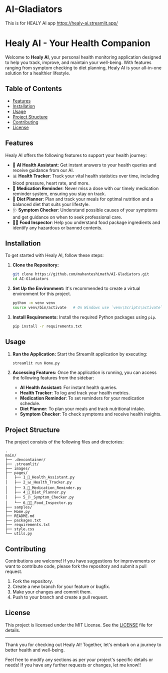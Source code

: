 # AI-Gladiators
This is for HEALY AI app https://healy-ai.streamlit.app/

# Healy AI - Your Health Companion

Welcome to **Healy AI**, your personal health monitoring application designed to help you track, improve, and maintain your well-being. With features ranging from symptom checking to diet planning, Healy AI is your all-in-one solution for a healthier lifestyle.

## Table of Contents
- [Features](#features)
- [Installation](#installation)
- [Usage](#usage)
- [Project Structure](#project-structure)
- [Contributing](#contributing)
- [License](#license)

## Features
Healy AI offers the following features to support your health journey:
- 🤖 **AI Health Assistant**: Get instant answers to your health queries and receive guidance from our AI.
- 📊 **Health Tracker**: Track your vital health statistics over time, including blood pressure, heart rate, and more.
- 💊 **Medication Reminder**: Never miss a dose with our timely medication reminder system, ensuring you stay on track.
- 🍎 **Diet Planner**: Plan and track your meals for optimal nutrition and a balanced diet that suits your lifestyle.
- 🩺 **Symptom Checker**: Understand possible causes of your symptoms and get guidance on when to seek professional care.
- 🕵️‍♂️ **Food Inspector**: Help you understand food package ingredients and identify any hazardous or banned contents.

## Installation
To get started with Healy AI, follow these steps:

1. **Clone the Repository:**
   ```bash
   git clone https://github.com/mahanteshimath/AI-Gladiators.git
   cd AI-Gladiators
   ```

2. **Set Up the Environment:**
   It's recommended to create a virtual environment for this project.
   ```bash
   python -m venv venv
   source venv/bin/activate   # On Windows use `venv\Scripts\activate`
   ```

3. **Install Requirements:**
   Install the required Python packages using `pip`.
   ```bash
   pip install -r requirements.txt
   ```

## Usage
1. **Run the Application:**
   Start the Streamlit application by executing:
   ```bash
   streamlit run Home.py
   ```

2. **Accessing Features:**
   Once the application is running, you can access the following features from the sidebar:
   - **AI Health Assistant**: For instant health queries.
   - **Health Tracker**: To log and track your health metrics.
   - **Medication Reminder**: To set reminders for your medication schedule.
   - **Diet Planner**: To plan your meals and track nutritional intake.
   - **Symptom Checker**: To check symptoms and receive health insights.

## Project Structure
The project consists of the following files and directories:

```
.
main/
├── .devcontainer/
├── .streamlit/
├── images/
├── pages/
│   ├── 1_🤖_Health_Assistant.py
│   ├── 2_📊_Health_Tracker.py
│   ├── 3_💊_Medication_Reminder.py
│   ├── 4_🍎_Diet_Planner.py
│   ├── 5_🩺_Symptom_Checker.py
│   └── 6_🧑‍🍳_Food_Inspector.py
├── samples/
├── Home.py
├── README.md
├── packages.txt
├── requirements.txt
├── style.css
└── utils.py

```

## Contributing
Contributions are welcome! If you have suggestions for improvements or want to contribute code, please fork the repository and submit a pull request.

1. Fork the repository.
2. Create a new branch for your feature or bugfix.
3. Make your changes and commit them.
4. Push to your branch and create a pull request.

## License
This project is licensed under the MIT License. See the [LICENSE](LICENSE) file for details.

---

Thank you for checking out Healy AI! Together, let's embark on a journey to better health and well-being.


Feel free to modify any sections as per your project's specific details or needs! If you have any further requests or changes, let me know!!
